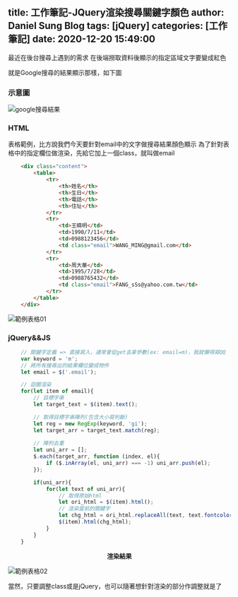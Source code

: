 title: 工作筆記-JQuery渲染搜尋關鍵字顏色
author: Daniel Sung Blog
tags: [jQuery]
categories: [工作筆記]
date: 2020-12-20 15:49:00
---
最近在後台搜尋上遇到的需求
在後端撈取資料後顯示的指定區域文字要變成紅色
<!-- more -->
就是Google搜尋的結果顯示那樣，如下圖

### 示意圖
![google搜尋結果](/DanielBlog/images/02-1.png)


### HTML
表格範例，比方說我們今天要針對email中的文字做搜尋結果顏色顯示
為了針對表格中的指定欄位做渲染，先給它加上一個class，就叫做email

```html
    <div class="content">
        <table>
            <tr>
                <th>姓名</th>
                <th>生日</th>
                <th>電話</th>
                <th>住址</th>
            </tr>
            <tr>
                <td>王曉明</td>
                <td>1990/7/11</td>
                <td>0988123456</td>
                <td class="email">WANG_MING@gmail.com</td>
            </tr>
            <tr>
                <td>周大華</td>
                <td>1995/7/28</td>
                <td>0988765432</td>
                <td class="email">FANG_sSs@yahoo.com.tw</td>
            </tr>
        </table>
    </div>
```

![範例表格01](/DanielBlog/images/02-2.jpg)

### jQuery&&JS
```js
    // 關鍵字定義 => 直接寫入，通常會從get去拿參數(ex: email=m)，我就懶得寫QQ
    var keyword = 'm';
    // 將所有搜尋出的結果欄位變成物件
    let email = $('.email');

    // 迴圈渲染
    for(let item of email){
        // 目標字串
        let target_text = $(item).text();

        // 取得目標字串陣列(包含大小寫判斷)
        let reg = new RegExp(keyword, 'gi');
        let target_arr = target_text.match(reg);
        
        // 陣列去重
        let uni_arr = [];
        $.each(target_arr, function (index, el){
            if ($.inArray(el, uni_arr) === -1) uni_arr.push(el);
        });

        if(uni_arr){
            for(let text of uni_arr){
                // 取得原始html
                let ori_html = $(item).html();
                // 渲染當前的關鍵字
                let chg_html = ori_html.replaceAll(text, text.fontcolor("red"));
                $(item).html(chg_html);
            }
        }
    }
```

<b><center>渲染結果</center></b>

![範例表格02](/DanielBlog/images/02-3.jpg)

當然，只要調整class或是jQuery，也可以隨著想針對渲染的部分作調整就是了
